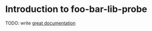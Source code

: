 # Introduction to foo-bar-lib-probe

TODO: write [great documentation](http://jacobian.org/writing/what-to-write/)
